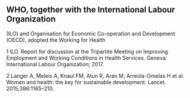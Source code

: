## WHO, together with the International Labour Organization

(ILO) and Organisation for Economic Co-operation and Development (OECD), adopted the Working for Health

1 ILO. Report for discussion at the Tripartite Meeting on Improving Employment and Working Conditions in Health Services. Geneva: International Labour Organization; 2017.

2 Langer A, Meleis A, Knaul FM, Atun R, Aran M, Arreola-Omelas H et al. Women and health: the key for sustainable development. Lancet. 2015;386:1165–210.